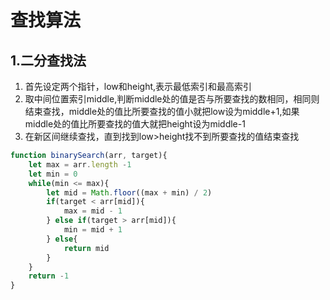 # 查找算法

## 1.二分查找法
1. 首先设定两个指针，low和height,表示最低索引和最高索引
2. 取中间位置索引middle,判断middle处的值是否与所要查找的数相同，相同则结束查找，middle处的值比所要查找的值小就把low设为middle+1,如果middle处的值比所要查找的值大就把height设为middle-1
3. 在新区间继续查找，直到找到low>height找不到所要查找的值结束查找

```js
function binarySearch(arr, target){
    let max = arr.length -1
    let min = 0
    while(min <= max){
        let mid = Math.floor((max + min) / 2)
        if(target < arr[mid]){
            max = mid - 1
        } else if(target > arr[mid]){
            min = mid + 1
        } else{
            return mid
        }
    }
    return -1
}
```
